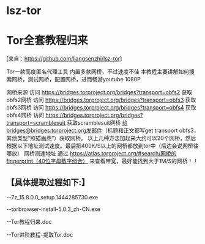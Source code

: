 # lsz-tor

# Tor全套教程归来 #

[来自：https://github.com/liangsenzhi/lsz-tor]

Tor一款高度匿名代理工具
内置多款网桥，不过速度不佳
本教程主要讲解如何搜索网桥，测试网桥，配置网桥，进而畅游youtube 1080P

网桥来源
访问 https://bridges.torproject.org/bridges?transport=obfs2 获取obfs2网桥
访问 https://bridges.torproject.org/bridges?transport=obfs3 获取obfs3网桥
访问 https://bridges.torproject.org/bridges?transport=obfs4 获取obfs4网桥
访问 https://bridges.torproject.org/bridges?transport=scramblesuit 获取scramblesuit网桥
给bridges@bridges.torproject.org发邮件（标题和正文都写get transport obfs3，其他类型“照猫画虎”）获取网桥。
以上几种方法加起来大约可以20个网桥，然后根据以下地址测试速度。最后把400K/S以上的网桥都放到tor中（后边会说网桥往哪放）
网桥测速地址
通过 https://atlas.torproject.org/#search/网桥的fingerprint（40位字母数字组合） 来查看带宽，最好能找到大于1M/S的网桥！！

## 【具体提取过程如下:】 ##

--7z_15.8.0.0_setup.1444285730.exe

--torbrowser-install-5.0.3_zh-CN.exe

--Tor教程归来.doc

--Tor进阶教程-提取Tor.doc